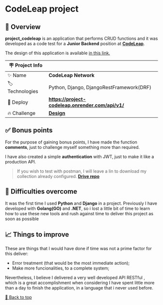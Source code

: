 <div id='top'>

# CodeLeap project

</div>

## 🔎 Overview

**project_codeleap** is an application that performs CRUD functions and it was developed as a code test for a **Junior Backend** position at [**CodeLeap**](https://codeleap.co.uk/).

The design of this application is available [in this link.](https://www.figma.com/design/0OQWLQmU14SF2cDhHPJ2sx/CodeLeap-Engineering-Test?node-id=33054-16&t=Cfd1CyqkJrJo84XO-0)

<!-- prettier-ignore -->
| 🪧 Project Info |  |
| ------------- | - |
| ✨ Name | **CodeLeap Network** |
| 🏷️ Technologies | Python, Django, DjangoRestFramework(DRF) |
| 🚀 Deploy | **https://project-codeleap.onrender.com/api/v1/** |
| 🔥 Challenge | [**Design**](https://www.figma.com/design/0OQWLQmU14SF2cDhHPJ2sx/CodeLeap-Engineering-Test?node-id=33054-16&t=Cfd1CyqkJrJo84XO-0) |


## ✅ Bonus points

For the purpose of gaining bonus points, I have made the function **comments**, just to challenge myself something more than required.

I have also created a simple **authentication** with JWT, just to make it like a production API.

> If you wish to test with postman, I will leave a lin to download my collection already configured. [**Drive repo**](https://drive.google.com/drive/folders/1SrguPPkMjkyHvAV4PK5Jw9JWPR1ML6Fv?usp=sharing)

## 💪 Difficulties overcome

It was the first time I used **Python** and **Django** in a project. Previously I have developed with **Golang(GO)** and **.NET**, so i lost a little bit of time to learn how to use these new tools and rush against time to deliver this project as soon as possible

## 📈 Things to improve

These are things that I would have done if time was not a prime factor for this deliver:

- Error treatment (that would be the most immediate action);
- Make more funcionalities, to a complete system;

Nevertheless, I believe I delivered a very well developed API RESTful , which is a great accomplishment when considering I have spent little more than a day to finish the application, in a language that i never used before.

<a href='#top'>🔼 Back to top</a>

